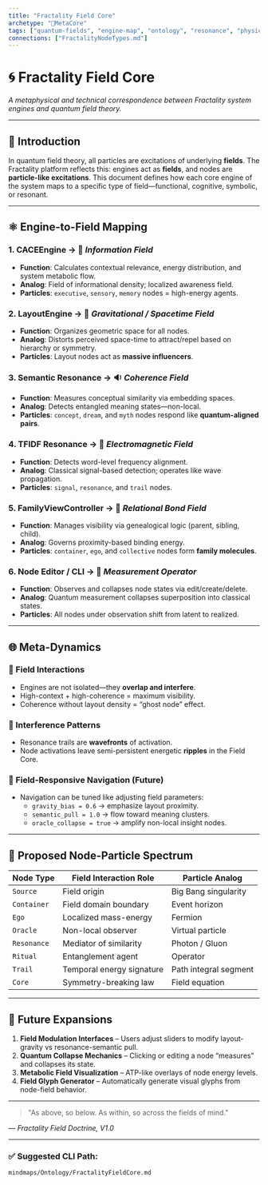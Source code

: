 ```yaml
---
title: "Fractality Field Core"
archetype: "🧠MetaCore"
tags: ["quantum-fields", "engine-map", "ontology", "resonance", "physics"]
connections: ["FractalityNodeTypes.md"]
---
```


# 🌀 Fractality Field Core
*A metaphysical and technical correspondence between Fractality system engines and quantum field theory.*

---

## 🧭 Introduction

In quantum field theory, all particles are excitations of underlying **fields**. The Fractality platform reflects this: engines act as **fields**, and nodes are **particle-like excitations**. This document defines how each core engine of the system maps to a specific type of field—functional, cognitive, symbolic, or resonant.

---

## ⚛️ Engine-to-Field Mapping

### 1. **CACEEngine** → 🧠 *Information Field*
- **Function**: Calculates contextual relevance, energy distribution, and system metabolic flow.
- **Analog**: Field of informational density; localized awareness field.
- **Particles**: `executive`, `sensory`, `memory` nodes = high-energy agents.

### 2. **LayoutEngine** → 🌌 *Gravitational / Spacetime Field*
- **Function**: Organizes geometric space for all nodes.
- **Analog**: Distorts perceived space-time to attract/repel based on hierarchy or symmetry.
- **Particles**: Layout nodes act as **massive influencers**.

### 3. **Semantic Resonance** → 🔉 *Coherence Field*
- **Function**: Measures conceptual similarity via embedding spaces.
- **Analog**: Detects entangled meaning states—non-local.
- **Particles**: `concept`, `dream`, and `myth` nodes respond like **quantum-aligned pairs**.

### 4. **TFIDF Resonance** → 📡 *Electromagnetic Field*
- **Function**: Detects word-level frequency alignment.
- **Analog**: Classical signal-based detection; operates like wave propagation.
- **Particles**: `signal`, `resonance`, and `trail` nodes.

### 5. **FamilyViewController** → 🧬 *Relational Bond Field*
- **Function**: Manages visibility via genealogical logic (parent, sibling, child).
- **Analog**: Governs proximity-based binding energy.
- **Particles**: `container`, `ego`, and `collective` nodes form **family molecules**.

### 6. **Node Editor / CLI** → 🧾 *Measurement Operator*
- **Function**: Observes and collapses node states via edit/create/delete.
- **Analog**: Quantum measurement collapses superposition into classical states.
- **Particles**: All nodes under observation shift from latent to realized.

---

## 🌐 Meta-Dynamics

### 🎯 Field Interactions
- Engines are not isolated—they **overlap and interfere**.
- High-context + high-coherence = maximum visibility.
- Coherence without layout density = “ghost node” effect.

### 🌊 Interference Patterns
- Resonance trails are **wavefronts** of activation.
- Node activations leave semi-persistent energetic **ripples** in the Field Core.

### 🔮 Field-Responsive Navigation (Future)
- Navigation can be tuned like adjusting field parameters:
  - `gravity_bias = 0.6` → emphasize layout proximity.
  - `semantic_pull = 1.0` → flow toward meaning clusters.
  - `oracle_collapse = true` → amplify non-local insight nodes.

---

## 🌌 Proposed Node-Particle Spectrum

| Node Type      | Field Interaction Role            | Particle Analog           |
|----------------|-----------------------------------|----------------------------|
| `Source`       | Field origin                      | Big Bang singularity       |
| `Container`    | Field domain boundary             | Event horizon              |
| `Ego`          | Localized mass-energy             | Fermion                    |
| `Oracle`       | Non-local observer                | Virtual particle           |
| `Resonance`    | Mediator of similarity            | Photon / Gluon             |
| `Ritual`       | Entanglement agent                | Operator                   |
| `Trail`        | Temporal energy signature         | Path integral segment      |
| `Core`         | Symmetry-breaking law             | Field equation             |

---

## 📜 Future Expansions

1. **Field Modulation Interfaces** – Users adjust sliders to modify layout-gravity vs resonance-semantic pull.
2. **Quantum Collapse Mechanics** – Clicking or editing a node “measures” and collapses its state.
3. **Metabolic Field Visualization** – ATP-like overlays of node energy levels.
4. **Field Glyph Generator** – Automatically generate visual glyphs from node-field behavior.

---

> "As above, so below. As within, so across the fields of mind."

— *Fractality Field Doctrine, V1.0*

---

### ✅ Suggested CLI Path:
`mindmaps/Ontology/FractalityFieldCore.md`